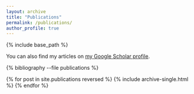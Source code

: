 ```yaml
---
layout: archive
title: "Publications"
permalink: /publications/
author_profile: true
---
```


{% include base_path %}

You can also find my articles on [my Google Scholar profile](https://scholar.google.com/citations?user=z5ztMYAAAAAJ&hl=en).

{% bibliography --file publications %}

{% for post in site.publications reversed %}
  {% include archive-single.html %}
{% endfor %}

